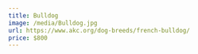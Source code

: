 ```yaml
---
title: Bulldog
image: /media/Bulldog.jpg
url: https://www.akc.org/dog-breeds/french-bulldog/
price: $800
---
```

